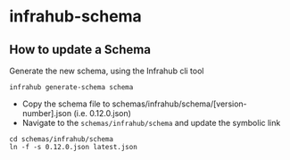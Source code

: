# infrahub-schema

## How to update a Schema

Generate the new schema, using the Infrahub cli tool
```
infrahub generate-schema schema
```

- Copy the schema file to schemas/infrahub/schema/[version-number].json (i.e. 0.12.0.json)
- Navigate to the `schemas/infrahub/schema` and update the symbolic link

```
cd schemas/infrahub/schema
ln -f -s 0.12.0.json latest.json
```